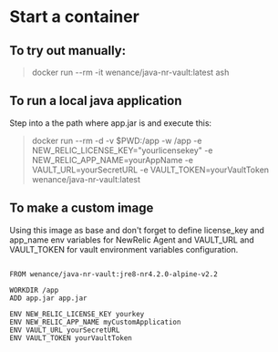 # Start a container

## To try out manually: 
 
> docker run --rm -it wenance/java-nr-vault:latest ash

## To run a local java application 

Step into a the path where app.jar is and execute this:

> docker run --rm -d -v $PWD:/app -w /app -e NEW_RELIC_LICENSE_KEY="yourlicensekey" -e NEW_RELIC_APP_NAME=yourAppName -e VAULT_URL=yourSecretURL -e VAULT_TOKEN=yourVaultToken wenance/java-nr-vault:latest

## To make a custom image 

Using this image as base and don't forget to define license_key and app_name env variables for NewRelic Agent and VAULT_URL and VAULT_TOKEN for vault environment variables configuration.

```docker

FROM wenance/java-nr-vault:jre8-nr4.2.0-alpine-v2.2

WORKDIR /app
ADD app.jar app.jar

ENV NEW_RELIC_LICENSE_KEY yourkey
ENV NEW_RELIC_APP_NAME myCustomApplication
ENV VAULT_URL yourSecretURL
ENV VAULT_TOKEN yourVaultToken
```
